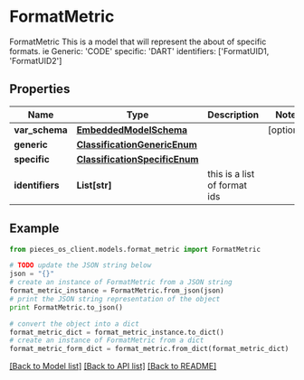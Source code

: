 # FormatMetric

FormatMetric  This is a model that will represent the about of specific formats. ie Generic: 'CODE' specific: 'DART' identifiers: ['FormatUID1, 'FormatUID2']

## Properties

Name | Type | Description | Notes
------------ | ------------- | ------------- | -------------
**var_schema** | [**EmbeddedModelSchema**](EmbeddedModelSchema.md) |  | [optional] 
**generic** | [**ClassificationGenericEnum**](ClassificationGenericEnum.md) |  | 
**specific** | [**ClassificationSpecificEnum**](ClassificationSpecificEnum.md) |  | 
**identifiers** | **List[str]** | this is a list of format ids | 

## Example

```python
from pieces_os_client.models.format_metric import FormatMetric

# TODO update the JSON string below
json = "{}"
# create an instance of FormatMetric from a JSON string
format_metric_instance = FormatMetric.from_json(json)
# print the JSON string representation of the object
print FormatMetric.to_json()

# convert the object into a dict
format_metric_dict = format_metric_instance.to_dict()
# create an instance of FormatMetric from a dict
format_metric_form_dict = format_metric.from_dict(format_metric_dict)
```
[[Back to Model list]](../README.md#documentation-for-models) [[Back to API list]](../README.md#documentation-for-api-endpoints) [[Back to README]](../README.md)


